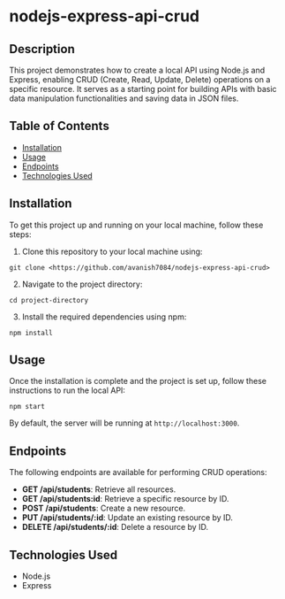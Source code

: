 # nodejs-express-api-crud

## Description

This project demonstrates how to create a local API using Node.js and Express, enabling CRUD (Create, Read, Update, Delete) operations on a specific resource. It serves as a starting point for building APIs with basic data manipulation functionalities and saving data in JSON files.

## Table of Contents

- [Installation](#installation)
- [Usage](#usage)
- [Endpoints](#endpoints)
- [Technologies Used](#technologies-used)

## Installation

To get this project up and running on your local machine, follow these steps:

1. Clone this repository to your local machine using:

```
git clone <https://github.com/avanish7084/nodejs-express-api-crud>
```

2. Navigate to the project directory:

```
cd project-directory
```

3. Install the required dependencies using npm:

```
npm install
```

## Usage

Once the installation is complete and the project is set up, follow these instructions to run the local API:

```
npm start
```

By default, the server will be running at `http://localhost:3000`.

## Endpoints

The following endpoints are available for performing CRUD operations:

- **GET /api/students**: Retrieve all resources.
- **GET /api/students:id**: Retrieve a specific resource by ID.
- **POST /api/students**: Create a new resource.
- **PUT /api/students/:id**: Update an existing resource by ID.
- **DELETE /api/students/:id**: Delete a resource by ID.


## Technologies Used

- Node.js
- Express

